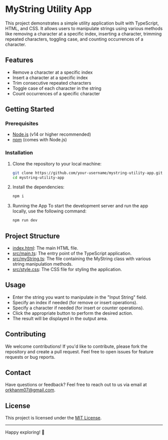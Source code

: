 # MyString Utility App

This project demonstrates a simple utility application built with TypeScript, HTML, and CSS. It allows users to manipulate strings using various methods like removing a character at a specific index, inserting a character, trimming repeated characters, toggling case, and counting occurrences of a character.

## Features

- Remove a character at a specific index
- Insert a character at a specific index
- Trim consecutive repeated characters
- Toggle case of each character in the string
- Count occurrences of a specific character

## Getting Started

### Prerequisites

- [Node.js](https://nodejs.org/en/download/) (v14 or higher recommended)
- [npm](https://www.npmjs.com/get-npm) (comes with Node.js)

### Installation

1. Clone the repository to your local machine:

   ```sh
   git clone https://github.com/your-username/mystring-utility-app.git
   cd mystring-utility-app

2. Install the dependencies:
    ```sh
    npm i

3. Running the App To start the development server and run the app locally, use the following command:
    ```sh
    npm run dev

## Project Structure
- [index.html](MyString/index.html): The main HTML file.
- [src/main.ts](MyString/src/main.ts): The entry point of the TypeScript application.
- [src/myString.ts](MyString/src/myString.ts): The file containing the MyString class with various string manipulation methods.
- [src/style.css](MyString/src/style.css): The CSS file for styling the application.

## Usage
- Enter the string you want to manipulate in the "Input String" field.
- Specify an index if needed (for remove or insert operations).
- Specify a character if needed (for insert or counter operations).
- Click the appropriate button to perform the desired action.
- The result will be displayed in the output area.

## Contributing

We welcome contributions! If you'd like to contribute, please fork the repository and create a pull request. Feel free to open issues for feature requests or bug reports.

## Contact

Have questions or feedback? Feel free to reach out to us via email at [orkhanm07@gmail.com](mailto:orkhanm07@gmail.com).

## License

This project is licensed under the [MIT License](LICENSE).

---

Happy exploring! 🏁
